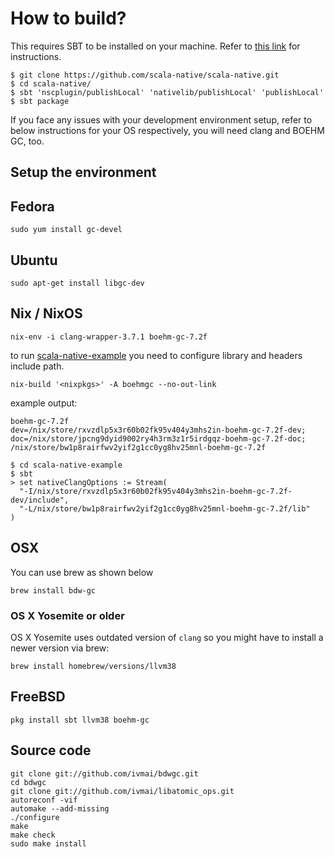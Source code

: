 # How to build?

This requires SBT to be installed on your machine. Refer to [this link](http://www.scala-sbt.org/release/docs/Setup.html) for instructions.

```
$ git clone https://github.com/scala-native/scala-native.git
$ cd scala-native/
$ sbt 'nscplugin/publishLocal' 'nativelib/publishLocal' 'publishLocal'
$ sbt package
```

If you face any issues with your development environment setup, refer to below instructions for your OS respectively, you will need clang and BOEHM GC, too.

## Setup the environment

## Fedora

```
sudo yum install gc-devel
```

## Ubuntu

```
sudo apt-get install libgc-dev
```

## Nix / NixOS

```
nix-env -i clang-wrapper-3.7.1 boehm-gc-7.2f
```

to run [scala-native-example](https://github.com/scala-native/scala-native-example) you need to configure library and headers include path.

`nix-build '<nixpkgs>' -A boehmgc --no-out-link`

example output:

```
boehm-gc-7.2f
dev=/nix/store/rxvzdlp5x3r60b02fk95v404y3mhs2in-boehm-gc-7.2f-dev;
doc=/nix/store/jpcng9dyid9002ry4h3rm3z1r5irdgqz-boehm-gc-7.2f-doc;
/nix/store/bw1p8rairfwv2yif2g1cc0yg8hv25mnl-boehm-gc-7.2f

```

```
$ cd scala-native-example
$ sbt
> set nativeClangOptions := Stream(
  "-I/nix/store/rxvzdlp5x3r60b02fk95v404y3mhs2in-boehm-gc-7.2f-dev/include",
  "-L/nix/store/bw1p8rairfwv2yif2g1cc0yg8hv25mnl-boehm-gc-7.2f/lib"
)
```

## OSX

You can use brew as shown below

```
brew install bdw-gc
```

### OS X Yosemite or older

OS X Yosemite uses outdated version of `clang` so you might have to install a newer version via brew:

```
brew install homebrew/versions/llvm38
```

## FreeBSD

```
pkg install sbt llvm38 boehm-gc
```

## Source code

```
git clone git://github.com/ivmai/bdwgc.git
cd bdwgc
git clone git://github.com/ivmai/libatomic_ops.git
autoreconf -vif
automake --add-missing
./configure
make
make check
sudo make install

```
